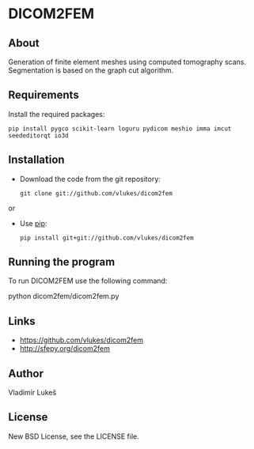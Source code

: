 DICOM2FEM
=========

About
-----

Generation of finite element meshes using computed tomography scans.
Segmentation is based on the graph cut algorithm.

Requirements
------------

Install the required packages:

    pip install pygco scikit-learn loguru pydicom meshio imma imcut seededitorqt io3d

Installation
------------

* Download the code from the git repository:

      git clone git://github.com/vlukes/dicom2fem

or

* Use [pip](https://pypi.org/project/pip/):

      pip install git+git://github.com/vlukes/dicom2fem


Running the program
------------------

To run DICOM2FEM use the following command:

   python dicom2fem/dicom2fem.py

Links
-----

* https://github.com/vlukes/dicom2fem
*  http://sfepy.org/dicom2fem

Author
------

Vladimir Lukeš

License
-------

New BSD License, see the LICENSE file.
